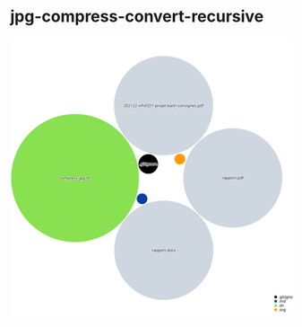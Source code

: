 # jpg-compress-convert-recursive

![Visualization of the repository visualizer diagram](./diagram.svg)
